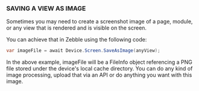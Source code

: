 ﻿
### SAVING A VIEW AS IMAGE

Sometimes you may need to create a screenshot image of a page, module, or any view that is rendered and is visible on the screen.

You can achieve that in Zebble using the following code:

```csharp
var imageFile = await Device.Screen.SaveAsImage(anyView);
```

In the above example, imageFile will be a FileInfo object referencing a PNG file stored under the device's local cache directory. You can do any kind of image processing, upload that via an API or do anything you want with this image.